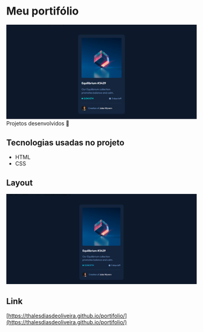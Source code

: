 # Meu portifólio
![portifólio](./images/card.png)
Projetos desenvolvidos 🤍

## Tecnologias usadas no projeto
- HTML
- CSS

## Layout
![gif do projeto](./images/card.gif)

## Link
[https://thalesdiasdeoliveira.github.io/portifolio/](https://thalesdiasdeoliveira.github.io/portifolio/)

